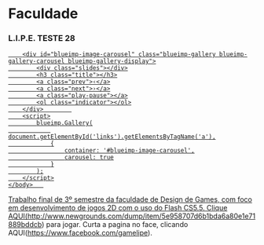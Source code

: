 # [](#header-1)Faculdade

### [](#header-3)L.I.P.E. TESTE 28
[](fotos/lipe/banner.jpg) 
<html>
    <head>
        <link rel="stylesheet" href="css/blueimp-gallery.min.css">
    </head>
    <body>
        <script src="js/blueimp-gallery.min.js"></script>
        <div id="links">
            <a href="fotos/lipe/cena1.png" />
            <a href="fotos/lipe/cena2.png" />
            <a href="fotos/lipe/cena3.png" />
            <a href="fotos/lipe/cena4.png" />
            <a href="fotos/lipe/cena5.png" />
            <a href="fotos/lipe/cena6.png" />
        </div>
        
        <div id="blueimp-image-carousel" class="blueimp-gallery blueimp-gallery-carousel blueimp-gallery-display">
            <div class="slides"></div>
            <h3 class="title"></h3>
            <a class="prev">‹</a>
            <a class="next">›</a>
            <a class="play-pause"></a>
            <ol class="indicator"></ol>
        </div>        
        <script>
            blueimp.Gallery(
                document.getElementById('links').getElementsByTagName('a'),
                {
                    container: '#blueimp-image-carousel',
                    carousel: true
                }
            );
        </script>
    </body>   
</html>

Trabalho final de 3º semestre da faculdade de Design de Games, com foco em desenvolvimento de jogos 2D com o uso do Flash CS5.5.
Clique AQUI(http://www.newgrounds.com/dump/item/5e958707d6b1bda6a80e1e71889bddcb) para jogar.
Curta a pagina no face, clicando AQUI(https://www.facebook.com/gamelipe).
